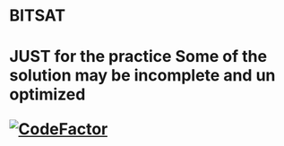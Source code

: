 # BITSAT


<h1>JUST for the practice
Some of the solution may be incomplete and un optimized

[![CodeFactor](https://www.codefactor.io/repository/github/qeycoder/bitsat/badge)](https://www.codefactor.io/repository/github/qeycoder/bitsat)

